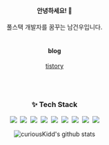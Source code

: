 <!--
  **curiousKidd/curiousKidd** is a ✨ _special_ ✨ repository because its `README.md` (this file) appears on your GitHub profile.

  Here are some ideas to get you started:

  - 🔭 I’m currently working on ...
  - 🌱 I’m currently learning ...
  - 👯 I’m looking to collaborate on ...
  - 🤔 I’m looking for help with ...
  - 💬 Ask me about ...
  - 📫 How to reach me: ...
  - 😄 Pronouns: ...
  - ⚡ Fun fact: ...
  -->
<div align="center">
 
  #### 안녕하세요! 👋
  풀스택 개발자를 꿈꾸는 남건우입니다.
  <br /><br />
  
  #### blog
  [tistory](https://curiouskidd.tistory.com/)
  
  <br /><br />
  
  ### :sparkles: Tech Stack 
  <div class="stack">
    <p>
      <img src="https://img.shields.io/badge/Java-007396?style=flat-square&logo=Java&logoColor=white"/></a>&nbsp 
      <img src="https://img.shields.io/badge/Javascript-ffb13b?style=flat-square&logo=javascript&logoColor=white"/></a>&nbsp 
      <img src="https://img.shields.io/badge/SpringBoot-6DB33F?style=flat-square&logo=Spring&logoColor=white"/></a>&nbsp 
      <img src="https://img.shields.io/badge/Vue.js-4FC08D?style=flat&logo=vue-dot-js&logoColor=white"/></a>&nbsp
      <img src="https://img.shields.io/badge/Gradle-6799FF?style=flat-square&logo=Gradle&logoColor=white"/></a>&nbsp 
      <img src="https://img.shields.io/badge/Oracle-DB3552?style=flat-square&logo=Oracle&logoColor=white"/></a>&nbsp 
      <img src="https://img.shields.io/badge/css-1572B6?style=flat-square&logo=css3&logoColor=white"/></a>&nbsp 
      <img src="https://img.shields.io/badge/html-d14836?style=flat-square&logo=html5&logoColor=white"/></a>&nbsp 
      <img src="https://img.shields.io/badge/Git-F05032?style=flat&logo=Git&logoColor=white"/></a>
    </p>
  </div> 
 
  ![curiousKidd's github stats](https://github-readme-stats.vercel.app/api?username=curiousKidd&show_icons=true&theme=chartreuse-dark)
</div>

